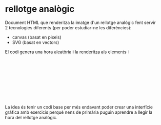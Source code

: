 # rellotge analògic

Document HTML que renderitza la imatge d'un rellotge analògic fent servir 2
tecnologies diferents (per poder estudiar-ne les diferències):

- canvas (basat en pixels)
- SVG (basat en vectors)

El codi genera una hora aleatòria i la renderitza als elements <canvas> i <svg>.

La idea és tenir un codi base per més endavant poder crear una interfície
gràfica amb exercicis perquè nens de primària puguin aprendre a llegir la hora
del rellotge analògic.

